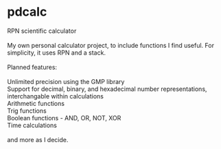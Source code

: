 # pdcalc
RPN scientific calculator<br>
<br>
My own personal calculator project, to include functions I find useful. For simplicity, it uses RPN and a stack.<br>
<br>
Planned features:<br>
<br>
Unlimited precision using the GMP library<br>
Support for decimal, binary, and hexadecimal number representations, interchangable within calculations<br>
Arithmetic functions<br>
Trig functions<br>
Boolean functions - AND, OR, NOT, XOR<br>
Time calculations<br>
<br>
and more as I decide.
